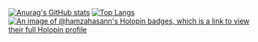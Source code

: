 [![Anurag's GitHub stats](https://github-readme-stats.vercel.app/api?username=hamzahasann&show_icons=true&theme=dracula&count_private=true)](https://github.com/anuraghazra/github-readme-stats)
[![Top Langs](https://github-readme-stats.vercel.app/api/top-langs/?username=hamzahasann&layout=compact&theme=dracula&count_private=true)](https://github.com/anuraghazra/github-readme-stats)
[![An image of @hamzahasann's Holopin badges, which is a link to view their full Holopin profile](https://holopin.me/hamzahasann)](https://holopin.io/@hamzahasann)
